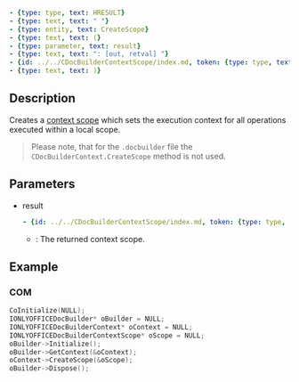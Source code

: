 ```yml signature
- {type: type, text: HRESULT}
- {type: text, text: " "}
- {type: entity, text: CreateScope}
- {type: text, text: (}
- {type: parameter, text: result}
- {type: text, text: ": [out, retval] "}
- {id: ../../CDocBuilderContextScope/index.md, token: {type: type, text: I_DOCBUILDER_CONTEXT_SCOPE**}}
- {type: text, text: )}
```

## Description

Creates a [context scope](../CDocBuilderContextScope/CDocBuilderContextScope.md) which sets the execution context for all operations executed within a local scope.

> Please note, that for the `.docbuilder` file the `CDocBuilderContext.CreateScope` method is not used.

## Parameters

<parameters>

- result

  ```yml signature.variant="inline"
  - {id: ../../CDocBuilderContextScope/index.md, token: {type: type, text: I_DOCBUILDER_CONTEXT_SCOPE**}}
  ```

  - : The returned context scope.

</parameters>

## Example

### COM

```cpp
CoInitialize(NULL);
IONLYOFFICEDocBuilder* oBuilder = NULL;
IONLYOFFICEDocBuilderContext* oContext = NULL;
IONLYOFFICEDocBuilderContextScope* oScope = NULL;
oBuilder->Initialize();
oBuilder->GetContext(&oContext);
oContext->CreateScope(&oScope);
oBuilder->Dispose();
```
